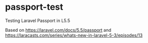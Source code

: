 # passport-test
Testing Laravel Passport in L5.5

Based on https://laravel.com/docs/5.5/passport and https://laracasts.com/series/whats-new-in-laravel-5-3/episodes/13
